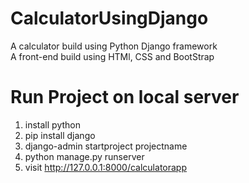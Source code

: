 # CalculatorUsingDjango
A calculator build using Python Django framework <br/>
A front-end build using HTMl, CSS and BootStrap

# Run Project on local server
1. install python
2. pip install django
3. django-admin startproject projectname
4. python manage.py runserver
5. visit http://127.0.0.1:8000/calculatorapp
